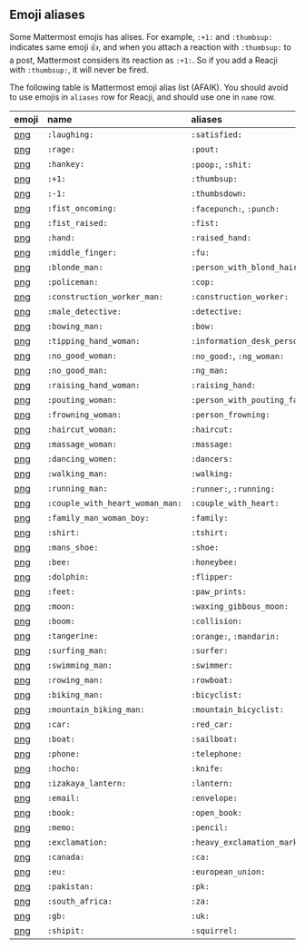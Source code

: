 ## Emoji aliases

Some Mattermost emojis has alises. For example, `:+1:` and `:thumbsup:` indicates same emoji :+1:, and when you attach a reaction with `:thumbsup:` to a post, Mattermost considers its reaction as `:+1:`. So if you add a Reacji with `:thumbsup:`, it will never be fired.

The following table is Mattermost emoji alias list (AFAIK). You should avoid to use emojis in `aliases` row for Reacji, and should use one in `name` row.

| emoji                                                                                                    | name                            | aliases                      |
| :------------------------------------------------------------------------------------------------------- | :------------------------------ | :--------------------------- |
| [png](https://github.com/mattermost/mattermost-webapp/blob/master/images/emoji/1f606.png)                | `:laughing:`                    | `:satisfied:`                |
| [png](https://github.com/mattermost/mattermost-webapp/blob/master/images/emoji/1f621.png)                | `:rage:`                        | `:pout:`                     |
| [png](https://github.com/mattermost/mattermost-webapp/blob/master/images/emoji/1f4a9.png)                | `:hankey:`                      | `:poop:`, `:shit:`           |
| [png](https://github.com/mattermost/mattermost-webapp/blob/master/images/emoji/1f44d.png)                | `:+1:`                          | `:thumbsup:`                 |
| [png](https://github.com/mattermost/mattermost-webapp/blob/master/images/emoji/1f44e.png)                | `:-1:`                          | `:thumbsdown:`               |
| [png](https://github.com/mattermost/mattermost-webapp/blob/master/images/emoji/1f44a.png)                | `:fist_oncoming:`               | `:facepunch:`, `:punch:`     |
| [png](https://github.com/mattermost/mattermost-webapp/blob/master/images/emoji/270a.png)                 | `:fist_raised:`                 | `:fist:`                     |
| [png](https://github.com/mattermost/mattermost-webapp/blob/master/images/emoji/270b.png)                 | `:hand:`                        | `:raised_hand:`              |
| [png](https://github.com/mattermost/mattermost-webapp/blob/master/images/emoji/1f595.png)                | `:middle_finger:`               | `:fu:`                       |
| [png](https://github.com/mattermost/mattermost-webapp/blob/master/images/emoji/1f471.png)                | `:blonde_man:`                  | `:person_with_blond_hair:`   |
| [png](https://github.com/mattermost/mattermost-webapp/blob/master/images/emoji/1f46e.png)                | `:policeman:`                   | `:cop:`                      |
| [png](https://github.com/mattermost/mattermost-webapp/blob/master/images/emoji/1f477.png)                | `:construction_worker_man:`     | `:construction_worker:`      |
| [png](https://github.com/mattermost/mattermost-webapp/blob/master/images/emoji/1f575-fe0f.png)           | `:male_detective:`              | `:detective:`                |
| [png](https://github.com/mattermost/mattermost-webapp/blob/master/images/emoji/1f647.png)                | `:bowing_man:`                  | `:bow:`                      |
| [png](https://github.com/mattermost/mattermost-webapp/blob/master/images/emoji/1f481.png)                | `:tipping_hand_woman:`          | `:information_desk_person:`  |
| [png](https://github.com/mattermost/mattermost-webapp/blob/master/images/emoji/1f645.png)                | `:no_good_woman:`               | `:no_good:`, `:ng_woman:`    |
| [png](https://github.com/mattermost/mattermost-webapp/blob/master/images/emoji/1f645-200d-2642-fe0f.png) | `:no_good_man:`                 | `:ng_man:`                   |
| [png](https://github.com/mattermost/mattermost-webapp/blob/master/images/emoji/1f64b.png)                | `:raising_hand_woman:`          | `:raising_hand:`             |
| [png](https://github.com/mattermost/mattermost-webapp/blob/master/images/emoji/1f64e.png)                | `:pouting_woman:`               | `:person_with_pouting_face:` |
| [png](https://github.com/mattermost/mattermost-webapp/blob/master/images/emoji/1f64d.png)                | `:frowning_woman:`              | `:person_frowning:`          |
| [png](https://github.com/mattermost/mattermost-webapp/blob/master/images/emoji/1f487.png)                | `:haircut_woman:`               | `:haircut:`                  |
| [png](https://github.com/mattermost/mattermost-webapp/blob/master/images/emoji/1f486.png)                | `:massage_woman:`               | `:massage:`                  |
| [png](https://github.com/mattermost/mattermost-webapp/blob/master/images/emoji/1f46f.png)                | `:dancing_women:`               | `:dancers:`                  |
| [png](https://github.com/mattermost/mattermost-webapp/blob/master/images/emoji/1f6b6.png)                | `:walking_man:`                 | `:walking:`                  |
| [png](https://github.com/mattermost/mattermost-webapp/blob/master/images/emoji/1f3c3.png)                | `:running_man:`                 | `:runner:`, `:running:`      |
| [png](https://github.com/mattermost/mattermost-webapp/blob/master/images/emoji/1f491.png)                | `:couple_with_heart_woman_man:` | `:couple_with_heart:`        |
| [png](https://github.com/mattermost/mattermost-webapp/blob/master/images/emoji/1f46a.png)                | `:family_man_woman_boy:`        | `:family:`                   |
| [png](https://github.com/mattermost/mattermost-webapp/blob/master/images/emoji/1f455.png)                | `:shirt:`                       | `:tshirt:`                   |
| [png](https://github.com/mattermost/mattermost-webapp/blob/master/images/emoji/1f45e.png)                | `:mans_shoe:`                   | `:shoe:`                     |
| [png](https://github.com/mattermost/mattermost-webapp/blob/master/images/emoji/1f41d.png)                | `:bee:`                         | `:honeybee:`                 |
| [png](https://github.com/mattermost/mattermost-webapp/blob/master/images/emoji/1f42c.png)                | `:dolphin:`                     | `:flipper:`                  |
| [png](https://github.com/mattermost/mattermost-webapp/blob/master/images/emoji/1f43e.png)                | `:feet:`                        | `:paw_prints:`               |
| [png](https://github.com/mattermost/mattermost-webapp/blob/master/images/emoji/1f314.png)                | `:moon:`                        | `:waxing_gibbous_moon:`      |
| [png](https://github.com/mattermost/mattermost-webapp/blob/master/images/emoji/1f4a5.png)                | `:boom:`                        | `:collision:`                |
| [png](https://github.com/mattermost/mattermost-webapp/blob/master/images/emoji/1f34a.png)                | `:tangerine:`                   | `:orange:`, `:mandarin:`     |
| [png](https://github.com/mattermost/mattermost-webapp/blob/master/images/emoji/1f3c4.png)                | `:surfing_man:`                 | `:surfer:`                   |
| [png](https://github.com/mattermost/mattermost-webapp/blob/master/images/emoji/1f3ca.png)                | `:swimming_man:`                | `:swimmer:`                  |
| [png](https://github.com/mattermost/mattermost-webapp/blob/master/images/emoji/1f6a3.png)                | `:rowing_man:`                  | `:rowboat:`                  |
| [png](https://github.com/mattermost/mattermost-webapp/blob/master/images/emoji/1f6b4.png)                | `:biking_man:`                  | `:bicyclist:`                |
| [png](https://github.com/mattermost/mattermost-webapp/blob/master/images/emoji/1f6b5.png)                | `:mountain_biking_man:`         | `:mountain_bicyclist:`       |
| [png](https://github.com/mattermost/mattermost-webapp/blob/master/images/emoji/1f697.png)                | `:car:`                         | `:red_car:`                  |
| [png](https://github.com/mattermost/mattermost-webapp/blob/master/images/emoji/26f5-fe0f.png)            | `:boat:`                        | `:sailboat:`                 |
| [png](https://github.com/mattermost/mattermost-webapp/blob/master/images/emoji/260e-fe0f.png)            | `:phone:`                       | `:telephone:`                |
| [png](https://github.com/mattermost/mattermost-webapp/blob/master/images/emoji/1f52a.png)                | `:hocho:`                       | `:knife:`                    |
| [png](https://github.com/mattermost/mattermost-webapp/blob/master/images/emoji/1f3ee.png)                | `:izakaya_lantern:`             | `:lantern:`                  |
| [png](https://github.com/mattermost/mattermost-webapp/blob/master/images/emoji/2709-fe0f.png)            | `:email:`                       | `:envelope:`                 |
| [png](https://github.com/mattermost/mattermost-webapp/blob/master/images/emoji/1f4d6.png)                | `:book:`                        | `:open_book:`                |
| [png](https://github.com/mattermost/mattermost-webapp/blob/master/images/emoji/1f4dd.png)                | `:memo:`                        | `:pencil:`                   |
| [png](https://github.com/mattermost/mattermost-webapp/blob/master/images/emoji/2757-fe0f.png)            | `:exclamation:`                 | `:heavy_exclamation_mark:`   |
| [png](https://github.com/mattermost/mattermost-webapp/blob/master/images/emoji/1f1e8-1f1e6.png)          | `:canada:`                      | `:ca:`                       |
| [png](https://github.com/mattermost/mattermost-webapp/blob/master/images/emoji/1f1ea-1f1fa.png)          | `:eu:`                          | `:european_union:`           |
| [png](https://github.com/mattermost/mattermost-webapp/blob/master/images/emoji/1f1f5-1f1f0.png)          | `:pakistan:`                    | `:pk:`                       |
| [png](https://github.com/mattermost/mattermost-webapp/blob/master/images/emoji/1f1ff-1f1e6.png)          | `:south_africa:`                | `:za:`                       |
| [png](https://github.com/mattermost/mattermost-webapp/blob/master/images/emoji/1f1ec-1f1e7.png)          | `:gb:`                          | `:uk:`                       |
| [png](https://github.com/mattermost/mattermost-webapp/blob/master/images/emoji/shipit.png)               | `:shipit:`                      | `:squirrel:`                 |
